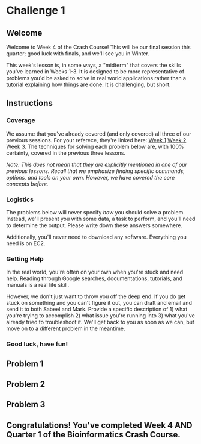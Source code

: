 # Challenge 1

## Welcome
Welcome to Week 4 of the Crash Course! This will be our final session this quarter; good luck with finals, and we'll see you in Winter.

This week's lesson is, in some ways, a "midterm" that covers the skills you've learned in Weeks 1-3. It is designed to be more representative of problems you'd be asked to solve in real world applications rather than a tutorial explaining how things are done. It is challenging, but short.

## Instructions
### Coverage
We assume that you've already covered (and only covered) all three of our previous sessions. For your referece, they're linked here: [Week 1](/1_Welcome.md) [Week 2](/3_AdvancedTerminal.md) [Week 3](/5_Biopython.md). The techniques for solving each problem below are, with 100% certainty, covered in the previous three lessons. 

*Note: This does not mean that they are explicitly mentioned in one of our previous lessons. Recall that we emphasize finding specific commands, options, and tools on your own. However, we have covered the core concepts before.*

### Logistics
The problems below will never specify *how* you should solve a problem. Instead, we'll present you with some data, a task to perform, and you'll need to determine the output. Please write down these answers somewhere.

Additionally, you'll never need to download any software. Everything you need is on EC2.

### Getting Help
In the real world, you're often on your own when you're stuck and need help. Reading through Google searches, documentations, tutorials, and manuals is a real life skill. 

However, we don't just want to throw you off the deep end. If you do get stuck on something and you can't figure it out, you can draft and email and send it to both Sabeel and Mark. Provide a specific description of 1) what you're trying to accomplish 2) what issue you're running into 3) what you've already tried to troubleshoot it. We'll get back to you as soon as we can, but move on to a different problem in the meantime.

### Good luck, have fun!

## Problem 1

## Problem 2

## Problem 3

## Congratulations! You've completed Week 4 AND Quarter 1 of the Bioinformatics Crash Course.
